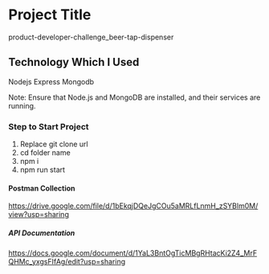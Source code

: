 # Project Title

product-developer-challenge_beer-tap-dispenser

## Technology Which I Used

Nodejs
Express
Mongodb

Note: Ensure that Node.js and MongoDB are installed, and their services are running.

### Step to Start Project

1. Replace git clone url
2. cd folder name
3. npm i
4. npm run start

#### Postman Collection

https://drive.google.com/file/d/1bEkqjDQeJgCOu5aMRLfLnmH_zSYBlm0M/view?usp=sharing

##### API Documentation

https://docs.google.com/document/d/1YaL3BntOgTicMBgRHtacKi2Z4_MrFQHMc_yxgsFIfAg/edit?usp=sharing